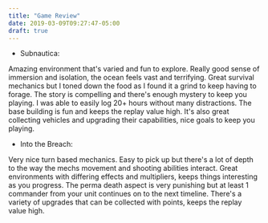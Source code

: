 ```yaml
---
title: "Game Review"
date: 2019-03-09T09:27:47-05:00
draft: true
---
```


- Subnautica:

Amazing environment that's varied and fun to explore. Really good sense of immersion and isolation, the ocean feels vast and terrifying.
Great survival mechanics but I toned down the food as I found it a grind to keep having to forage.
The story is compelling and there's enough mystery to keep you playing. I was able to easily log 20+ hours
without many distractions. The base building is fun and keeps the replay value high. It's also great collecting
vehicles and upgrading their capabilities, nice goals to keep you playing.

- Into the Breach:

Very nice turn based mechanics. Easy to pick up but there's a lot of depth to the way the mechs movement and shooting
abilities interact. Great environments with differing effects and multipliers, keeps things interesting as you progress.
The perma death aspect is very punishing but at least 1 commander from your unit continues on to the next timeline.
There's a variety of upgrades that can be collected with points, keeps the replay value high.